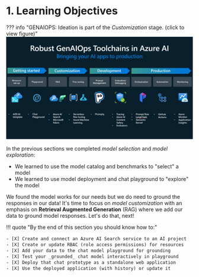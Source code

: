 # 1. Learning Objectives

??? info "GENAIOPS: Ideation is part of the _Customization_ stage. (click to view figure)"
    ![GenAIOps toolchain](./../../img/overview-genaiops-toolchains.png)

In the previous sections we completed _model selection_ and _model exploration_:

- We learned to use the model catalog and benchmarks to "select" a model
- We learned to use model deployment and chat playground to "explore" the model

We found the model works for our needs but we do need to ground the responses in our data! It's time to focus on _model customization_ with an emphasis on **Retrieval Augmented Generation** (RAG) where we add our data to ground model responses. Let's do that, next!


!!! quote "By the end of this section you should know how to:"

    - [X] Create and connect an Azure AI Search service to an AI project
    - [X] Create or update RBAC (role access permissions) for resources
    - [X] Add your data to the chat model playground for grounding
    - [X] Test your _grounded_ chat model interactively in playground
    - [X] Deploy that chat prototype as a standalone web application
    - [X] Use the deployed application (with history) or update it
